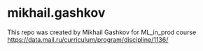 # mikhail.gashkov

This repo was created by Mikhail Gashkov for ML_in_prod course https://data.mail.ru/curriculum/program/discipline/1136/

